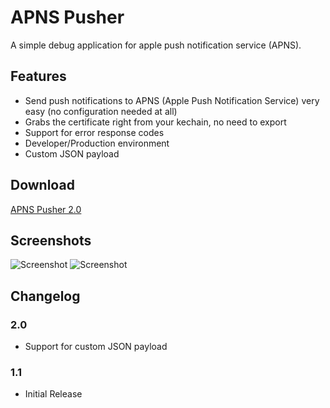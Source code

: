 # APNS Pusher
A simple debug application for apple push notification service (APNS).

## Features
* Send push notifications to APNS (Apple Push Notification Service) very easy (no configuration needed at all)
* Grabs the certificate right from your kechain, no need to export
* Support for error response codes
* Developer/Production environment
* Custom JSON payload

## Download
[APNS Pusher 2.0](https://github.com/downloads/blommegard/APNS-Pusher/APNS%20Pusher.app-2.0.zip "Download") 

## Screenshots
![Screenshot](https://github.com/blommegard/APNS-Pusher/raw/master/Screenshots/main.png "Main")
![Screenshot](https://github.com/blommegard/APNS-Pusher/raw/master/Screenshots/certificates.png "Certificates")

## Changelog

### 2.0
* Support for custom JSON payload

### 1.1
* Initial Release
